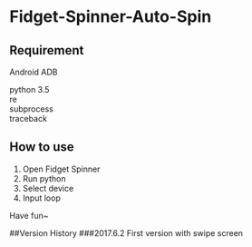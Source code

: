 # Fidget-Spinner-Auto-Spin

## Requirement
  
Android ADB  
  
python 3.5  
re  
subprocess  
traceback  
  
## How to use
   
1. Open Fidget Spinner  
2. Run python  
3. Select device  
4. Input loop  
  
Have fun~  
  
##Version History
###2017.6.2
First version with swipe screen